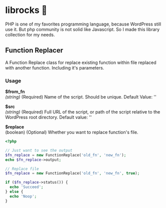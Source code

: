 # librocks :metal:

PHP is one of my favorites programming language, because WordPress still use it. But php community is not solid like Javascript. So I made this library collection for my needs.

## Function Replacer
A Function Replace class for replace existing function within file replaced with another function. Including it's parameters.

### Usage
**$from_fn**  
*(string)* (Required) Name of the script. Should be unique. Default Value: ''

**$src**  
 *(string)* (Required) Full URL of the script, or path of the script relative to the WordPress root directory. Default value: ''

**$replace**  
(boolean) (Optional) Whether you want to replace function's file.

```php
<?php

// Just want to see the output
$fn_replace = new FunctionReplace('old_fn', 'new_fn');
echo $fn_replace->output;

// Replace file
$fn_replace = new FunctionReplace('old_fn', 'new_fn', true);

if ($fn_replace->status()) {
  echo 'Succeed';
} else {
  echo 'Noop';
}
```
